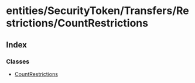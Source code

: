 # entities/SecurityToken/Transfers/Restrictions/CountRestrictions

## Index

### Classes

* [CountRestrictions](../classes/_entities_securitytoken_transfers_restrictions_countrestrictions_.countrestrictions.md)

